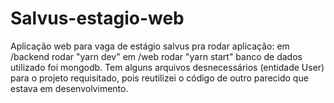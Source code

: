 # Salvus-estagio-web
Aplicação web para vaga de estágio salvus
pra rodar aplicação: em /backend rodar "yarn dev"
                      em /web rodar "yarn start"
banco de dados utilizado foi mongodb.
Tem alguns arquivos desnecessários (entidade User) para o projeto requisitado, pois reutilizei o código de outro parecido que estava em desenvolvimento.
                     
